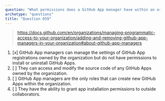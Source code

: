 ```yaml
---
question: "What permissions does a GitHub App manager have within an organization?"
archetype: "questions"
title: "Question 059"
---
```


> https://docs.github.com/en/organizations/managing-programmatic-access-to-your-organization/adding-and-removing-github-app-managers-in-your-organization#about-github-app-managers
1. [x] GitHub App managers can manage the settings of GitHub App registrations owned by the organization but do not have permissions to install or uninstall GitHub Apps.
1. [ ] They can access and modify the source code of any GitHub Apps owned by the organization.
1. [ ] GitHub App managers are the only roles that can create new GitHub Apps within the organization.
1. [ ] They have the ability to grant app installation permissions to outside collaborators.
